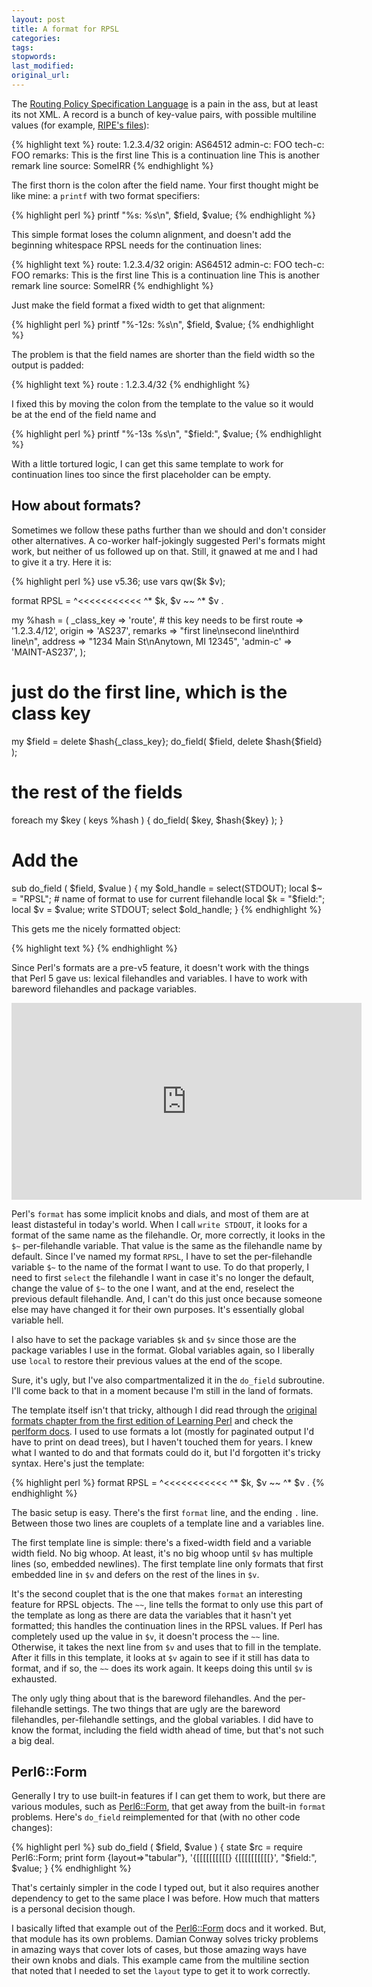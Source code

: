 ```yaml
---
layout: post
title: A format for RPSL
categories:
tags:
stopwords:
last_modified:
original_url:
---
```


The [Routing Policy Specification Language](https://www.rfc-editor.org/rfc/rfc2622) is a pain in the ass, but at least its not XML. A record is a bunch of key-value pairs, with possible multiline values (for example, [RIPE's files](https://ftp.ripe.net/ripe/dbase/)):

<!--more-->

{% highlight text %}
route:      1.2.3.4/32
origin:     AS64512
admin-c:    FOO
tech-c:     FOO
remarks:    This is the first line
            This is a continuation line
            This is another remark line
source:     SomeIRR
{% endhighlight %}

The first thorn is the colon after the field name. Your first thought might be like mine: a `printf` with two format specifiers:

{% highlight perl %}
printf "%s: %s\n", $field, $value;
{% endhighlight %}

This simple format loses the column alignment, and doesn't add the beginning whitespace RPSL needs for the continuation lines:

{% highlight text %}
route: 1.2.3.4/32
origin: AS64512
admin-c: FOO
tech-c: FOO
remarks: This is the first line
This is a continuation line
This is another remark line
source: SomeIRR
{% endhighlight %}

Just make the field format a fixed width to get that alignment:

{% highlight perl %}
printf "%-12s: %s\n", $field, $value;
{% endhighlight %}

The problem is that the field names are shorter than the field width so the output is padded:

{% highlight text %}
route       : 1.2.3.4/32
{% endhighlight %}

I fixed this by moving the colon from the template to the value so it would be at the end of the field name and

{% highlight perl %}
printf "%-13s %s\n", "$field:", $value;
{% endhighlight %}

With a little tortured logic, I can get this same template to work for continuation lines too since the first placeholder can be empty.

## How about formats?

Sometimes we follow these paths further than we should and don't consider other alternatives. A co-worker half-jokingly suggested Perl's formats might work, but neither of us followed up on that. Still, it gnawed at me and I had to give it a try. Here it is:

{% highlight perl %}
use v5.36;
use vars qw($k $v);

format RPSL =
^<<<<<<<<<<<    ^*
$k,             $v
~~				^*
				$v
.


my %hash = (
	_class_key => 'route',  # this key needs to be first
	route      => '1.2.3.4/12',
	origin     => 'AS237',
	remarks    => "first line\nsecond line\nthird line\n",
	address    => "1234 Main St\nAnytown, MI 12345",
	'admin-c'  => 'MAINT-AS237',
	);

# just do the first line, which is the class key
my $field = delete $hash{_class_key};
do_field( $field, delete $hash{$field} );

# the rest of the fields
foreach my $key ( keys %hash ) {
	do_field( $key, $hash{$key} );
	}

# Add the
sub do_field ( $field, $value ) {
	my $old_handle = select(STDOUT);
	local $~ = "RPSL";  # name of format to use for current filehandle
	local $k = "$field:";
	local $v = $value;
	write STDOUT;
	select $old_handle;
	}
{% endhighlight %}

This gets me the nicely formatted object:

{% highlight text %}
{% endhighlight %}

Since Perl's formats are a pre-v5 feature, it doesn't work with the things that Perl 5 gave us: lexical filehandles and variables. I have to work with bareword filehandles and package variables.

<div class="youtube">
<iframe width="560" height="315" src="https://www.youtube.com/embed/vQA5aLctA0I" title="YouTube video player" frameborder="0" allow="accelerometer; autoplay; clipboard-write; encrypted-media; gyroscope; picture-in-picture; web-share" allowfullscreen></iframe>
</div>


Perl's `format` has some implicit knobs and dials, and most of them are at least distasteful in today's world. When I call `write STDOUT`, it looks for a format of the same name as the filehandle. Or, more correctly, it looks in the `$~` per-filehandle variable. That value is the same as the filehandle name by default.  Since I've named my format `RPSL`, I have to set the per-filehandle variable `$~` to the name of the format I want to use. To do that properly, I need to first `select` the filehandle I want in case it's no longer the default, change the value of `$~` to the one I want, and at the end, reselect the previous default filehandle. And, I can't do this just once because someone else may have changed it for their own purposes. It's essentially global variable hell.

I also have to set the package variables `$k` and `$v` since those are the package variables I use in the format. Global variables again, so I liberally use `local` to restore their previous values at the end of the scope.

Sure, it's ugly, but I've also compartmentalized it in the `do_field` subroutine. I'll come back to that in a moment because I'm still in the land of formats.

The template itself isn't that tricky, although I did read through the [original formats chapter from the first edition of Learning Perl](https://www.learning-perl.com/2014/07/formats/) and check the [perlform docs](https://perldoc.perl.org/perlform). I used to use formats a lot (mostly for paginated output I'd have to print on dead trees), but I haven't touched them for years. I knew what I wanted to do and that formats could do it, but I'd forgotten it's tricky syntax. Here's just the template:

{% highlight perl %}
format RPSL =
^<<<<<<<<<<<    ^*
$k,             $v
~~				^*
				$v
.
{% endhighlight %}

The basic setup is easy. There's the first `format` line, and the ending `.` line. Between those two lines are couplets of a template line and a variables line.

The first template line is simple: there's a fixed-width field and a variable width field. No big whoop. At least, it's no big whoop until `$v` has multiple lines (so, embedded newlines). The first template line only formats that first embedded line in `$v` and defers on the rest of the lines in `$v`.

It's the second couplet that is the one that makes `format` an interesting feature for RPSL objects. The `~~`, line tells the format to only use this part of the template as long as there are data the variables that it hasn't yet formatted; this handles the continuation lines in the RPSL values. If Perl has completely used up the value in `$v`, it doesn't process the `~~` line. Otherwise, it takes the next line from `$v` and uses that to fill in the template. After it fills in this template, it looks at `$v` again to see if it still has data to format, and if so, the `~~` does its work again. It keeps doing this until `$v` is exhausted.

The only ugly thing about that is the bareword filehandles. And the per-filehandle settings. The two things that are ugly are the bareword filehandles, per-filehandle settings, and the global variables. I did have to know the format, including the field width ahead of time, but that's not such a big deal.

## Perl6::Form

Generally I try to use built-in features if I can get them to work, but there are various modules, such as [Perl6::Form](https://metacpan.org/pod/Perl6::Form), that get away from the built-in `format` problems. Here's `do_field` reimplemented for that (with no other code changes):

{% highlight perl %}
sub do_field ( $field, $value ) {
	state $rc = require Perl6::Form;
	print form {layout=>"tabular"},
     '{[[[[[[[[[[}    {[[[[[[[[[[}',
      "$field:",      $value;
	}
{% endhighlight %}

That's certainly simpler in the code I typed out, but it also requires another dependency to get to the same place I was before. How much that matters is a personal decision though.

I basically lifted that example out of the [Perl6::Form](https://metacpan.org/pod/Perl6::Form) docs and it worked. But, that module has its own problems. Damian Conway solves tricky problems in amazing ways that cover lots of cases, but those amazing ways have their own knobs and dials. This example came from the multiline section that noted that I needed to set the `layout` type to get it to work correctly.




